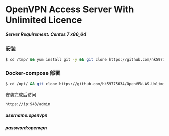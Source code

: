 # OpenVPN Access Server With Unlimited Licence
##### Server Requirement: **Centos 7 x86_64**

### 安装

```sh
$ cd /tmp/ && yum install git -y && git clone https://github.com/hk59775634/OpenVPN-AS-Unlimited-By-Docker && cd OpenVPN-AS-Unlimited-By-Docker/ && sed -i -e 's/\r$//' centos7.sh && chmod 755 centos7.sh && ./centos7.sh
```

### Docker-compose 部署

```sh
$ cd /opt/ && git clone https://github.com/hk59775634/OpenVPN-AS-Unlimited-By-Docker && cd OpenVPN-AS-Unlimited-By-Docker/ && docker-compose up -d
```

安装完成后访问
```sh
https://ip:943/admin
```

#####  username:openvpn
#####  password:openvpn
